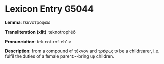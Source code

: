 # Lexicon Entry G5044

**Lemma**: τεκνοτροφέω

**Transliteration (xlit)**: teknotrophéō

**Pronunciation**: tek-not-rof-eh'-o

**Description**:
from a compound of τέκνον and τρέφω; to be a childrearer, i.e. fulfil the duties of a female parent:--bring up children.
